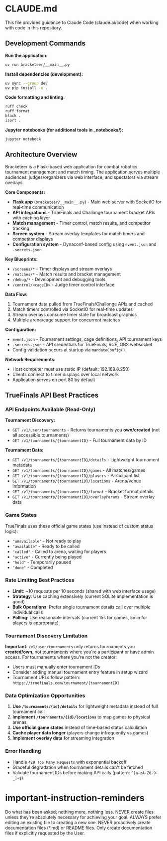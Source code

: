 # CLAUDE.md

This file provides guidance to Claude Code (claude.ai/code) when working with code in this repository.

## Development Commands

**Run the application:**
```bash
uv run bracketeer/__main__.py
```

**Install dependencies (development):**
```bash
uv sync --group dev
uv pip install -e .
```

**Code formatting and linting:**
```bash
ruff check
ruff format
black .
isort .
```

**Jupyter notebooks (for additional tools in _notebooks/):**
```bash
jupyter notebook
```

## Architecture Overview

Bracketeer is a Flask-based web application for combat robotics tournament management and match timing. The application serves multiple audiences: judges/organizers via web interface, and spectators via stream overlays.

**Core Components:**
- **Flask app** (`bracketeer/__main__.py`) - Main web server with SocketIO for real-time communication
- **API integrations** - TrueFinals and Challonge tournament bracket APIs with caching layer
- **Match management** - Timer control, match results, and competitor tracking
- **Screen system** - Stream overlay templates for match timers and competitor displays
- **Configuration system** - Dynaconf-based config using `event.json` and `.secrets.json`

**Key Blueprints:**
- `/screens/*` - Timer displays and stream overlays
- `/matches/*` - Match results and bracket management  
- `/debug/*` - Development and debugging tools
- `/control/<cageID>` - Judge timer control interface

**Data Flow:**
1. Tournament data pulled from TrueFinals/Challonge APIs and cached
2. Match timers controlled via SocketIO for real-time updates
3. Stream overlays consume timer state for broadcast graphics
4. Multiple arena/cage support for concurrent matches

**Configuration:**
- `event.json` - Tournament settings, cage definitions, API tournament keys
- `.secrets.json` - API credentials for TrueFinals, RCE, OBS websocket
- Config validation occurs at startup via `mandateConfig()`

**Network Requirements:**
- Host computer must use static IP (default: 192.168.8.250)
- Clients connect to timer displays over local network
- Application serves on port 80 by default

## TrueFinals API Best Practices

### API Endpoints Available (Read-Only)

**Tournament Discovery:**
- `GET /v1/user/tournaments` - Returns tournaments you **own/created** (not all accessible tournaments)
- `GET /v1/tournaments/{tournamentID}` - Full tournament data by ID

**Tournament Data:**
- `GET /v1/tournaments/{tournamentID}/details` - Lightweight tournament metadata
- `GET /v1/tournaments/{tournamentID}/games` - All matches/games  
- `GET /v1/tournaments/{tournamentID}/players` - Participant list
- `GET /v1/tournaments/{tournamentID}/locations` - Arena/venue information
- `GET /v1/tournaments/{tournamentID}/format` - Bracket format details
- `GET /v1/tournaments/{tournamentID}/overlayParams` - Stream overlay data

### Game States
TrueFinals uses these official game states (use instead of custom status logic):
- `"unavailable"` - Not ready to play
- `"available"` - Ready to be called  
- `"called"` - Called to arena, waiting for players
- `"active"` - Currently being played
- `"hold"` - Temporarily paused
- `"done"` - Completed

### Rate Limiting Best Practices
- **Limit**: ~10 requests per 10 seconds (shared with web interface usage)
- **Strategy**: Use caching extensively (current SQLite implementation is good)
- **Bulk Operations**: Prefer single tournament details call over multiple individual calls
- **Polling**: Use reasonable intervals (current 15s for games, 5min for players is appropriate)

### Tournament Discovery Limitation
**Important**: `/v1/user/tournaments` only returns tournaments you **created/own**, not tournaments where you're a participant or have admin access. For tournaments where you're not the creator:
- Users must manually enter tournament IDs
- Consider adding manual tournament entry feature in setup wizard
- Tournament URLs follow pattern: `https://truefinals.com/tournament/{tournamentID}`

### Data Optimization Opportunities
1. **Use `/tournaments/{id}/details`** for lightweight metadata instead of full tournament call
2. **Implement `/tournaments/{id}/locations`** to map games to physical arenas
3. **Use official game states** instead of time-based status calculation
4. **Cache player data longer** (players change infrequently vs games)
5. **Implement overlay data** for streaming integration

### Error Handling
- Handle `429 Too Many Requests` with exponential backoff
- Graceful degradation when tournament details can't be fetched
- Validate tournament IDs before making API calls (pattern: `^[a-zA-Z0-9-_]+$`)

# important-instruction-reminders
Do what has been asked; nothing more, nothing less.
NEVER create files unless they're absolutely necessary for achieving your goal.
ALWAYS prefer editing an existing file to creating a new one.
NEVER proactively create documentation files (*.md) or README files. Only create documentation files if explicitly requested by the User.